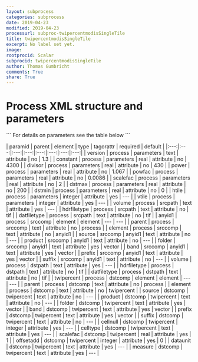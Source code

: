 ```yaml
---
layout: subprocess
categories: subprocess
date: 2019-04-23
modified: 2019-04-23
processurl: subproc-twipercentmodisSingleTile
title: twipercentmodisSingleTile
excerpt: No label set yet.
image: 
rootprocid: Scalar
subprocid: twipercentmodisSingleTile
author: Thomas Gumbricht
comments: True
share: True
---
```


<h1 class='foot-description'>Process XML structure and parameters</h1>
```
For details on parameters see the table below
<?xml version="1.0" ?>
<process>
  <!--Generated from python-->
  <userproj plotid="yourplotid" projectid="yourprojectid" siteid="yoursiteid" system="systemid" tractid="yourtractid" userid="youruserid"/>
  <period endday="DD" endmonth="MM" endyear="YYYY" seasonendday="DD" seasonendmonth="MM" seasonstartday="DD" seasonstartmonth="MM" startday="DD" startmonth="MM" startyear="YYYY" timestep="timestep"/>
  <parameters constant="xyz.abc" divisor="xyz.abc" dstmax="xyz.abc" dstmin="xyz.abc" htile="xyz" power="xyz.abc" powfac="xyz.abc" scalefac="xyz.abc" version="txtstring" vtile="xyz"/>
  <srcpath datfiletype="txtstring" hdrfiletype="txtstring" volume="txtstring"/>
  <srccomp element="txtstring" parent="txtstring">
    <anyid1 band="txtstring" folder="txtstring" prefix="txtstring" product="txtstring" source="txtstring" suffix="txtstring"/>
  </srccomp>
  <dstpath datfiletype="txtstring" hdrfiletype="txtstring" volume="txtstring"/>
  <dstcomp element="txtstring" parent="txtstring">
    <twipercent band="txtstring" cellnull="xyz" celltype="txtstring" dataunit="txtstring" folder="txtstring" measure="txtstring" offsetadd="xyz" prefix="txtstring" product="txtstring" scalefac="xyz.abc" source="txtstring" suffix="txtstring"/>
  </dstcomp>
</process>
```

| paramid | parent | element | type | tagorattr | required | default |
|:---:|:---:|:---:|:---:|:---:|:---:|:---:|:---:|
| version | process | parameters | text | attribute | no | 1.3 |
| constant | process | parameters | real | attribute | no | 4300 |
| divisor | process | parameters | real | attribute | no | 430 |
| power | process | parameters | real | attribute | no | 1.067 |
| powfac | process | parameters | real | attribute | no | 0.0086 |
| scalefac | process | parameters | real | attribute | no | 2 |
| dstmax | process | parameters | real | attribute | no | 200 |
| dstmin | process | parameters | real | attribute | no | 0 |
| htile | process | parameters | integer | attribute | yes | --- |
| vtile | process | parameters | integer | attribute | yes | --- |
| volume | process | srcpath | text | attribute | yes | --- |
| hdrfiletype | process | srcpath | text | attribute | no | tif |
| datfiletype | process | srcpath | text | attribute | no | tif |
| anyid1 | process | srccomp | element | element | --- | --- |
| parent | process | srccomp | text | attribute | no | process |
| element | process | srccomp | text | attribute | no | anyid1 |
| source | srccomp | anyid1 | text | attribute | no | --- |
| product | srccomp | anyid1 | text | attribute | no | --- |
| folder | srccomp | anyid1 | text | attribute | yes | vector |
| band | srccomp | anyid1 | text | attribute | yes | vector |
| prefix | srccomp | anyid1 | text | attribute | yes | vector |
| suffix | srccomp | anyid1 | text | attribute | no | --- |
| volume | process | dstpath | text | attribute | yes | --- |
| hdrfiletype | process | dstpath | text | attribute | no | tif |
| datfiletype | process | dstpath | text | attribute | no | tif |
| twipercent | process | dstcomp | element | element | --- | --- |
| parent | process | dstcomp | text | attribute | no | process |
| element | process | dstcomp | text | attribute | no | twipercent |
| source | dstcomp | twipercent | text | attribute | no | --- |
| product | dstcomp | twipercent | text | attribute | no | --- |
| folder | dstcomp | twipercent | text | attribute | yes | vector |
| band | dstcomp | twipercent | text | attribute | yes | vector |
| prefix | dstcomp | twipercent | text | attribute | yes | vector |
| suffix | dstcomp | twipercent | text | attribute | no | --- |
| cellnull | dstcomp | twipercent | integer | attribute | yes | --- |
| celltype | dstcomp | twipercent | text | attribute | yes | --- |
| scalefac | dstcomp | twipercent | real | attribute | yes | 1 |
| offsetadd | dstcomp | twipercent | integer | attribute | yes | 0 |
| dataunit | dstcomp | twipercent | text | attribute | yes | --- |
| measure | dstcomp | twipercent | text | attribute | yes | --- |
